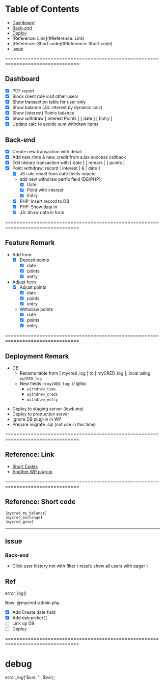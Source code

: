 # Table of Contents- [Dashboard](#Dashboard)- [Back-end](#Back-end)- [Deploy](#Deploy)- [Reference: Link](#Reference: Link)- [Reference: Short code](#Reference: Short code)- [Issue](#Issue)================================================================================## Dashboard- [X] PDF report- [X] Block client role visit other users- [X] Show transaction table for user only- [X] Show balance (JS: interest by dynamic calc)- [X] Show (interest) Points balance- [X] Show withdraw [ interest Points ] [ date ] [ Entry ]- [X] Update calc to avoide sum withdraw items## Back-end- [X] Create new transaction with detail- [X] Add new_time & new_credit from aJax success callback- [X] Edit history transaction with [ date ] [ remark ] [ points ]- [X] Point withdraw: record [ interest ] & [ date ]  - [X] JS calc result from date fields udpate  - add new withdraw perfix field (DB/PHP):      -[X] Date      -[X] Point with interest      -[X] Entry  -[X] PHP: Insert record to DB  -[X] PHP: Show data in <tr>  -[X] JS: Show data in form================================================================================## Feature Remark* Add form  - [X] Deposit points    - [X] date    - [X] points    - [X] entry* Adjust form  - [X] Adjust points    - [X] date    - [X] points    - [X] entry  - Withdraw points    - [X] date    - [X] points    - [X] entry================================================================================## Deployment Remark  - DB    * Rename table from [ mycred_log ] to [ myCRED_log ], local using `myCRED_log`    * New fields in `myCRED_log`:  //  @tbc      - `withdraw_time`      - `withdraw_creds`      - `withdraw_entry`* Deploy to staging server (lowb.me)* Deploy to production server* Ignore DB plug-in in WP* Prepare migrate .sql (not use in this time)================================================================================## Reference: Link* [Short Codes](http://codex.mycred.me/category/shortcodes/)* [Another WP plug-in](http://codecanyon.net/item/wpdeposit/500402)================================================================================## Reference: Short code```[mycred_my_balance][mycred_exchange][mycred_give]```---## Issue### Back-end- Click user history not with filter ( result: show all users with pager )## Referror_log()Now:@mycred-admin.php- [X] Add Create date field- [X] Add datepicker( )- [ ] Link up DB- [ ] Deploy================================================================================# debugerror_log('$var: ' . $var);